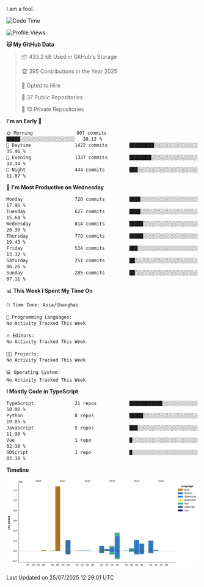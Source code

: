 I am a fool.

<!--START_SECTION:waka-->
![Code Time](http://img.shields.io/badge/Code%20Time-3%2C295%20hrs%2043%20mins-blue)

![Profile Views](http://img.shields.io/badge/Profile%20Views-0-blue)

**🐱 My GitHub Data** 

> 📦 433.2 kB Used in GitHub's Storage 
 > 
> 🏆 395 Contributions in the Year 2025
 > 
> 💼 Opted to Hire
 > 
> 📜 37 Public Repositories 
 > 
> 🔑 13 Private Repositories 
 > 
**I'm an Early 🐤** 

```text
🌞 Morning                807 commits         █████░░░░░░░░░░░░░░░░░░░░   20.12 % 
🌆 Daytime                1422 commits        █████████░░░░░░░░░░░░░░░░   35.46 % 
🌃 Evening                1337 commits        ████████░░░░░░░░░░░░░░░░░   33.34 % 
🌙 Night                  444 commits         ███░░░░░░░░░░░░░░░░░░░░░░   11.07 % 
```
📅 **I'm Most Productive on Wednesday** 

```text
Monday                   720 commits         ████░░░░░░░░░░░░░░░░░░░░░   17.96 % 
Tuesday                  627 commits         ████░░░░░░░░░░░░░░░░░░░░░   15.64 % 
Wednesday                814 commits         █████░░░░░░░░░░░░░░░░░░░░   20.30 % 
Thursday                 779 commits         █████░░░░░░░░░░░░░░░░░░░░   19.43 % 
Friday                   534 commits         ███░░░░░░░░░░░░░░░░░░░░░░   13.32 % 
Saturday                 251 commits         ██░░░░░░░░░░░░░░░░░░░░░░░   06.26 % 
Sunday                   285 commits         ██░░░░░░░░░░░░░░░░░░░░░░░   07.11 % 
```


📊 **This Week I Spent My Time On** 

```text
🕑︎ Time Zone: Asia/Shanghai

💬 Programming Languages: 
No Activity Tracked This Week

🔥 Editors: 
No Activity Tracked This Week

🐱‍💻 Projects: 
No Activity Tracked This Week

💻 Operating System: 
No Activity Tracked This Week
```

**I Mostly Code in TypeScript** 

```text
TypeScript               21 repos            ████████████░░░░░░░░░░░░░   50.00 % 
Python                   8 repos             █████░░░░░░░░░░░░░░░░░░░░   19.05 % 
JavaScript               5 repos             ███░░░░░░░░░░░░░░░░░░░░░░   11.90 % 
Vue                      1 repo              █░░░░░░░░░░░░░░░░░░░░░░░░   02.38 % 
GDScript                 1 repo              █░░░░░░░░░░░░░░░░░░░░░░░░   02.38 % 
```



**Timeline**

![Lines of Code chart](https://raw.githubusercontent.com/VeejaLiu/VeejaLiu/master/assets/bar_graph.png)


 Last Updated on 25/07/2025 12:29:01 UTC
<!--END_SECTION:waka-->
